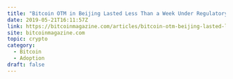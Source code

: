 ```yaml
---
title: "Bitcoin OTM in Beijing Lasted Less Than a Week Under Regulatory Pressure"
date: 2019-05-21T16:11:57Z
link: https://bitcoinmagazine.com/articles/bitcoin-otm-beijing-lasted-less-week-under-regulatory-pressure/?utm_medium=RSS&utm_source=hune
site: bitcoinmagazine.com
topic: crypto
category:
  - Bitcoin
  - Adoption
draft: false
---
```

